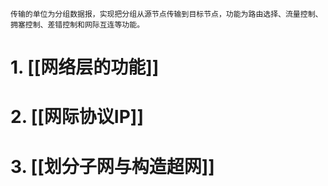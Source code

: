 	传输的单位为分组数据报，实现把分组从源节点传输到目标节点，功能为路由选择、流量控制、拥塞控制、差错控制和网际互连等功能。
# 1. [[网络层的功能]]
# 2. [[网际协议IP]]
# 3. [[划分子网与构造超网]]